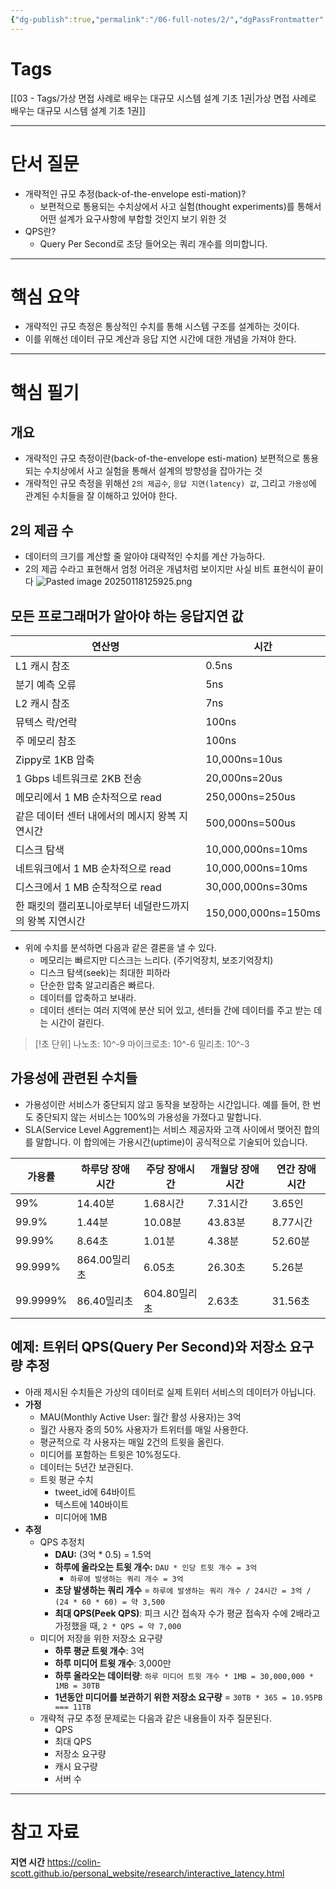 ```yaml
---
{"dg-publish":true,"permalink":"/06-full-notes/2/","dgPassFrontmatter":true}
---
```


# Tags
[[03 - Tags/가상 면접 사례로 배우는 대규모 시스템 설계 기초 1권\|가상 면접 사례로 배우는 대규모 시스템 설계 기초 1권]]

---
# 단서 질문
- 개략적인 규모 추정(back-of-the-envelope esti-mation)? 
	- 보편적으로 통용되는 수치상에서 사고 실험(thought experiments)를 통해서 어떤 설계가 요구사항에 부합할 것인지 보기 위한 것
- QPS란?
	- Query Per Second로 초당 들어오는 쿼리 개수를 의미합니다.
---
# 핵심 요약
- 개략적인 규모 측정은 통상적인 수치를 통해 시스템 구조를 설계하는 것이다.
- 이를 위해선 데이터 규모 계산과 응답 지연 시간에 대한 개념을 가져야 한다.
---
# 핵심 필기
## 개요
- 개략적인 규모 측정이란(back-of-the-envelope esti-mation) 보편적으로 통용되는 수치상에서 사고 실험을 통해서 설계의 방향성을 잡아가는 것
- 개략적인 규모 측정을 위해선 `2의 제곱수`, `응답 지연(latency) 값`, 그리고 `가용성`에 관계된 수치들을 잘 이해하고 있어야 한다.
## 2의 제곱 수
- 데이터의 크기를 계산할 줄 알아야 대략적인 수치를 계산 가능하다.
- 2의 제곱 수라고 표현해서 엄청 어려운 개념처럼 보이지만 사실 비트 표현식이 끝이다
 ![Pasted image 20250118125925.png](/img/user/Pasted%20image%2020250118125925.png)
## 모든 프로그래머가 알아야 하는 응답지연 값
| 연산명                            | 시간                  |
| ------------------------------ | ------------------- |
| L1 캐시 참조                       | 0.5ns               |
| 분기 예측 오류                       | 5ns                 |
| L2 캐시 참조                       | 7ns                 |
| 뮤텍스 락/언락                       | 100ns               |
| 주 메모리 참조                       | 100ns               |
| Zippy로 1KB 압축                  | 10,000ns=10us       |
| 1 Gbps 네트워크로 2KB 전송            | 20,000ns=20us       |
| 메모리에서 1 MB 순차적으로 read          | 250,000ns=250us     |
| 같은 데이터 센터 내에서의 메시지 왕복 지연시간     | 500,000ns=500us     |
| 디스크 탐색                         | 10,000,000ns=10ms   |
| 네트워크에서 1 MB 순차적으로 read         | 10,000,000ns=10ms   |
| 디스크에서 1 MB 순착적으로 read          | 30,000,000ns=30ms   |
| 한 패킷의 캘리포니아로부터 네덜란드까지의 왕복 지연시간 | 150,000,000ns=150ms |
- 위에 수치를 분석하면 다음과 같은 결론을 낼 수 있다.
	- 메모리는 빠르지만 디스크는 느리다. (주기억장치, 보조기억장치)
	- 디스크 탐색(seek)는 최대한 피하라
	- 단순한 압축 알고리즘은 빠르다.
	- 데이터를 압축하고 보내라.
	- 데이터 센터는 여러 지역에 분산 되어 있고, 센터들 간에 데이터를 주고 받는 데는 시간이 걸린다.

> [!초 단위]
> 나노초: 10^-9
마이크로초: 10^-6
밀리초: 10^-3
## 가용성에 관련된 수치들
- 가용성이란 서비스가 중단되지 않고 동작을 보장하는 시간입니다. 예를 들어, 한 번도 중단되지 않는 서비스는 100%의 가용성을 가졌다고 말합니다.
- SLA(Service Level Aggrement)는 서비스 제공자와 고객 사이에서 맺어진 합의를 말합니다. 이 합의에는 가용시간(uptime)이 공식적으로 기술되어 있습니다.

| 가용률      | 하루당 장애시간  | 주당 장애시간   | 개월당 장애시간 | 연간 장애시간 |
| -------- | --------- | --------- | -------- | ------- |
| 99%      | 14.40분    | 1.68시간    | 7.31시간   | 3.65인   |
| 99.9%    | 1.44분     | 10.08분    | 43.83분   | 8.77시간  |
| 99.99%   | 8.64초     | 1.01분     | 4.38분    | 52.60분  |
| 99.999%  | 864.00밀리초 | 6.05초     | 26.30초   | 5.26분   |
| 99.9999% | 86.40밀리초  | 604.80밀리초 | 2.63초    | 31.56초  |
## 예제: 트위터 QPS(Query Per Second)와 저장소 요구량 추정
- 아래 제시된 수치들은 가상의 데이터로 실제 트위터 서비스의 데이터가 아닙니다.
- **가정**
	- MAU(Monthly Active User: 월간 활성 사용자)는 3억
	- 월간 사용자 중의 50% 사용자가 트위터를 매일 사용한다.
	- 평균적으로 각 사용자는 매일 2건의 트윗을 올린다.
	- 미디어를 포함하는 트윗은 10%정도다.
	- 데이터는 5년간 보관된다.
	- 트윗 평균 수치
		- tweet_id에 64바이트
		- 텍스트에 140바이트
		- 미디어에 1MB
- **추정**
	- QPS 추정치
		- **DAU:** (3억 * 0.5) = 1.5억
		- **하루에 올라오는 트윗 개수:** `DAU * 인당 트윗 개수 = 3억`
			- `하루에 발생하는 쿼리 개수 = 3억`
		- **초당 발생하는 쿼리 개수** = `하루에 발생하는 쿼리 개수 / 24시간 = 3억 / (24 * 60 * 60) = 약 3,500`
		- **최대 QPS(Peek QPS)**: 피크 시간 접속자 수가 평균 접속자 수에 2배라고 가정했을 때, `2 * QPS = 약 7,000`
	- 미디어 저장을 위한 저장소 요구량
		- **하루 평균 트윗 개수**: 3억
		- **하루 미디어 트윗 개수**: 3,000만
		- **하루 올라오는 데이터량**: `하루 미디어 트윗 개수 * 1MB = 30,000,000 * 1MB = 30TB`
		- **1년동안 미디어를 보관하기 위한 저장소 요구량** = `30TB * 365 = 10.95PB === 11TB`
	- 개략적 규모 추정 문제로는 다음과 같은 내용들이 자주 질문된다.
		- QPS
		- 최대 QPS
		- 저장소 요구량
		- 캐시 요구량
		- 서버 수

---
# 참고 자료
**지연 시간**
https://colin-scott.github.io/personal_website/research/interactive_latency.html




